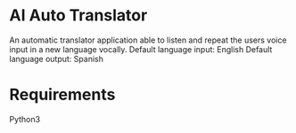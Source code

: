# AI Auto Translator

An automatic translator application able to listen and repeat the users voice input in a new language vocally. 
Default language input: English 
Default language output: Spanish

# Requirements

Python3
